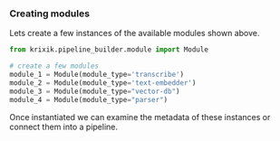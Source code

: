 ### Creating modules

Lets create a few instances of the available modules shown above.


```python
from krixik.pipeline_builder.module import Module

# create a few modules
module_1 = Module(module_type='transcribe')
module_2 = Module(module_type='text-embedder')
module_3 = Module(module_type="vector-db")
module_4 = Module(module_type="parser")
```

Once instantiated we can examine the metadata of these instances or connect them into a pipeline.